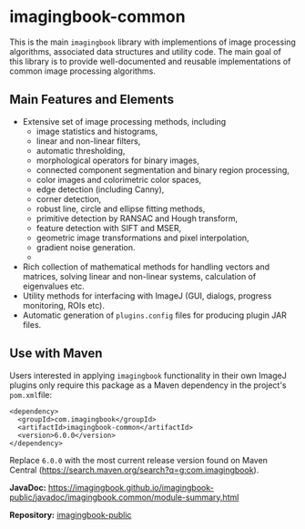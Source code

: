 # imagingbook-common

This is the main `imagingbook` library with implementions of image processing algorithms,
associated data structures and utility code. 
The main goal of this library is to provide well-documented and reusable implementations of
common image processing algorithms.

## Main Features and Elements

* Extensive set of image processing methods, including
    * image statistics and histograms,
    * linear and non-linear filters,
    * automatic thresholding,
    * morphological operators for binary images,
    * connected component segmentation and binary region processing,
    * color images and colorimetric color spaces,
    * edge detection (including Canny),
    * corner detection,
    * robust line, circle and ellipse fitting methods,
    * primitive detection by RANSAC and Hough transform,
    * feature detection with SIFT and MSER,
    * geometric image transformations and pixel interpolation,
    * gradient noise generation.
    * 
* Rich collection of mathematical methods for handling vectors and matrices, solving 
 linear and non-linear systems, calculation of eigenvalues etc.
* Utility methods for interfacing with ImageJ (GUI, dialogs, progress monitoring, ROIs etc). 
* Automatic generation of `plugins.config` files for producing plugin JAR files.
  


## Use with Maven

Users interested in applying `imagingbook`
functionality in their own ImageJ plugins only require this package as a Maven dependency
in the project's `pom.xml`file:
```
<dependency>
  <groupId>com.imagingbook</groupId>
  <artifactId>imagingbook-common</artifactId>
  <version>6.0.0</version>
</dependency>
```
Replace `6.0.0` with the most current release version found on
Maven Central (https://search.maven.org/search?q=g:com.imagingbook).

**JavaDoc:** https://imagingbook.github.io/imagingbook-public/javadoc/imagingbook.common/module-summary.html

**Repository:** [imagingbook-public](https://github.com/imagingbook/imagingbook-public)

